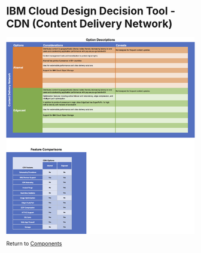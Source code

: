# IBM Cloud Design Decision Tool - CDN (Content Delivery Network)

![Options](/images/cdn.png)

Return to [Components](README.md)
